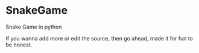 # SnakeGame
Snake Game in python

If you wanna add more or edit the source, then go ahead, made it for fun to be honest.
